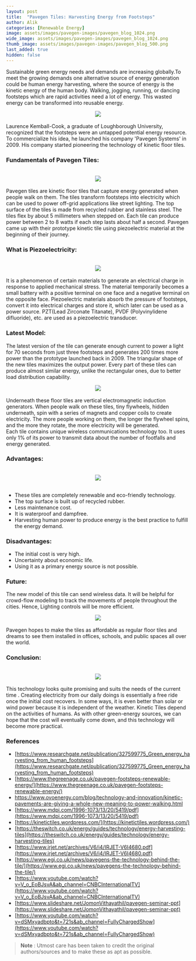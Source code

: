 ```yaml
---
layout: post
title:  "Pavegen Tiles: Harvesting Energy from Footsteps"
author: Alik
categories: [Renewable Energy]
image: assets/images/pavegen-images/pavegen_blog_1024.png
wide_image: assets/images/pavegen-images/pavegen_blog_1024.png
thumb_image: assets/images/pavegen-images/pavegen_blog_500.png
last_added: true
hidden: false
---
```

Sustainable green energy needs and demands are increasing globally.To meet the growing demands one alternative source of energy generation could be human energy harvesting, where the source of energy is the kinetic energy of the human body. Walking, jogging, running, or dancing footsteps which are rapid activities need a lot of energy. This wasted energy can be transformed into reusable energy.
<br>
<div align="center">
	<img src="/assets/images/pavegen-images/image6.png"/>
</div>
<br>
Laurence Kemball-Cook, a graduate of Loughborough University, recognized that the footsteps were an untapped potential energy resource. To commercialize his idea, he launched his company 'Pavegen Systems' in 2009. His company started pioneering the technology of kinetic floor tiles.

### Fundamentals of Pavegen Tiles:

<br>
<div align="center">
	<img src="/assets/images/pavegen-images/image3.gif"/>
</div>
<br>
Pavegen tiles are kinetic floor tiles that capture energy generated when people walk on them. The tiles transform footsteps into electricity which can be used to power off-grid applications like street lighting. The top surface of the tiles is made from recycled rubber and stainless steel. The tiles flex by about 5 millimeters when stepped on. Each tile can produce power between 2 to 8 watts if each step lasts about half a second. 
Pavegen came up with their prototype kinetic tile using piezoelectric material at the beginning of their journey.

### What is Piezoelectricity:

<br>
<div align="center">
	<img src="/assets/images/pavegen-images/image5.gif"/>
</div>
<br>
It is a phenomenon of certain materials to generate an electrical charge in response to applied mechanical stress. The material temporarily becomes a small battery with a positive terminal on one face and a negative terminal on the opposite face.
Piezoelectric materials absorb the pressure of footsteps, convert it into electrical charges and store it, which later can be used as a power source. PZT(Lead Zirconate Titanate), PVDF (Polyvinylidene difluoride), etc. are used as a piezoelectric transducer.

### Latest Model:
The latest version of the tile can generate enough current to power a light for 70 seconds from just three footsteps and generates 200 times more power than the prototype launched back in 2009. The triangular shape of the new tiles maximizes the output power. Every part of these tiles can produce almost similar energy, unlike the rectangular ones, due to better load distribution capability.
<br>
<div align="center">
	<img src="/assets/images/pavegen-images/image2.gif"/>
</div>
<br>
Underneath these floor tiles are vertical electromagnetic induction generators. When people walk on these tiles, tiny flywheels, hidden underneath, spin with a series of magnets and copper coils to create electricity. The more people working on them, the longer the flywheel spins, and the more they rotate, the more electricity will be generated.
<br>
Each tile contains unique wireless communications technology too. It uses only 1% of its power to transmit data about the number of footfalls and energy generated.

### Advantages:
<br>
<div align="center">
	<img src="/assets/images/pavegen-images/image1.jpg"/>
</div>
<br>

* These tiles are completely renewable and eco-friendly technology.
* The top surface is built up of recycled rubber.
* Less maintenance cost.
* It is waterproof and dampfree.
* Harvesting human power to produce energy is the best practice to fulfill the energy demand.

### Disadvantages:

* The initial cost is very high.
* Uncertainty about economic life.
* Using it as a primary energy source is not possible.

### Future:
The new model of this tile can send wireless data. It will be helpful for crowd-flow modeling to track the movements of people throughout the cities. Hence, Lighting controls will be more efficient.
<br>
<div align="center">
	<img src="/assets/images/pavegen-images/image7.gif"/>
</div>
<br>
Pavegen hopes to make the tiles as affordable as regular floor tiles and dreams to see them installed in offices, schools, and public spaces all over the world.

### Conclusion:
<br>
<div align="center">
	<img src="/assets/images/pavegen-images/image4.jpg"/>
</div>
<br>
This technology looks quite promising and suits the needs of the current time . Creating electricity from our daily doings is essentially a free ride once the initial cost recovers. In some ways, it is even better than solar or wind power because it is independent of the weather. Kinetic Tiles depend on the activities of humans. As with other green-energy sources, we can hope that the cost will eventually come down, and this technology will become more practical.

### References

- [https://www.researchgate.net/publication/327599775_Green_energy_harvesting_from_human_footsteps](https://www.researchgate.net/publication/327599775_Green_energy_harvesting_from_human_footsteps)
- [https://www.thegreenage.co.uk/pavegen-footsteps-renewable-energy/](https://www.thegreenage.co.uk/pavegen-footsteps-renewable-energy/)
- https://www.ovoenergy.com/blog/technology-and-innovation/kinetic-pavements-are-giving-a-whole-new-meaning-to-power-walking.html
- [https://www.mdpi.com/1996-1073/13/20/5419/pdf](https://www.mdpi.com/1996-1073/13/20/5419/pdf)
- [https://kinetictiles.wordpress.com/](https://kinetictiles.wordpress.com/)
- [https://theswitch.co.uk/energy/guides/technology/energy-harvesting-tiles](https://theswitch.co.uk/energy/guides/technology/energy-harvesting-tiles)
- [https://www.irjet.net/archives/V6/i4/IRJET-V6I4680.pdf](https://www.irjet.net/archives/V6/i4/IRJET-V6I4680.pdf)
- [https://www.egi.co.uk/news/pavegens-the-technology-behind-the-tile/](https://www.egi.co.uk/news/pavegens-the-technology-behind-the-tile/)
- [https://www.youtube.com/watch?v=V_o_EoBJsvA&ab_channel=CNBCInternationalTV](https://www.youtube.com/watch?v=V_o_EoBJsvA&ab_channel=CNBCInternationalTV)
- [https://www.slideshare.net/JomonVithayathil/pavegen-seminar-ppt](https://www.slideshare.net/JomonVithayathil/pavegen-seminar-ppt)
- [https://www.youtube.com/watch?v=dSMxyadbpto&t=721s&ab_channel=FullyChargedShow](https://www.youtube.com/watch?v=dSMxyadbpto&t=721s&ab_channel=FullyChargedShow)


> **Note** :
> Utmost care has been taken to credit the original authors/sources and to make these as apt as possible.
